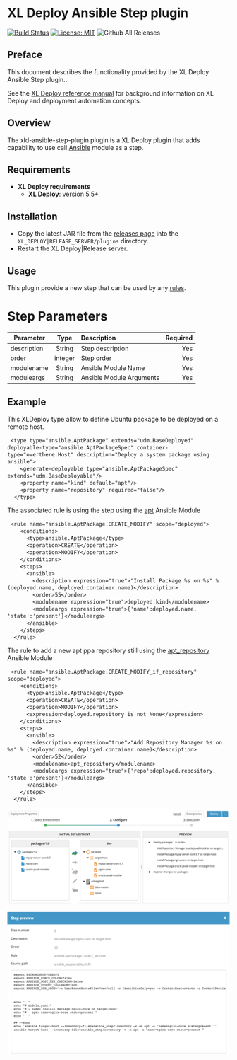# XL Deploy Ansible Step plugin 

[![Build Status][xld-ansible-step-plugin-travis-image]][xld-ansible-step-plugin-travis-url]
[![License: MIT][xld-ansible-step-plugin-license-image]][xld-ansible-step-plugin-license-url]
![Github All Releases][xld-ansible-step-plugin-downloads-image]

[xld-ansible-step-plugin-travis-image]: https://travis-ci.org/xebialabs-community/xld-ansible-step-plugin.svg?branch=master
[xld-ansible-step-plugin-travis-url]: https://travis-ci.org/xebialabs-community/xld-ansible-step-plugin
[xld-ansible-step-plugin-license-image]: https://img.shields.io/badge/License-MIT-yellow.svg
[xld-ansible-step-plugin-license-url]: https://opensource.org/licenses/MIT
[xld-ansible-step-plugin-downloads-image]: https://img.shields.io/github/downloads/xebialabs-community/xld-ansible-step-plugin/total.svg

## Preface

This document describes the functionality provided by the XL Deploy Ansible Step plugin..

See the [XL Deploy reference manual](https://docs.xebialabs.com/xl-deploy) for background information on XL Deploy and deployment automation concepts.  

## Overview

The xld-ansible-step-plugin plugin is a XL Deploy plugin that adds capability to use call [Ansible](https://www.ansible.com/) module as a step.

## Requirements

* **XL Deploy requirements**
	* **XL Deploy**: version 5.5+
	
## Installation

* Copy the latest JAR file from the [releases page](https://github.com/xebialabs-community/xld-ansible-step-plugin/releases) into the `XL_DEPLOY|RELEASE_SERVER/plugins` directory.
* Restart the XL Deploy|Release server.

## Usage

This plugin provide a new <ansible> step that can be used by any [rules](https://docs.xebialabs.com/xl-deploy/how-to/use-a-predefined-step-in-a-rule.html).
 
# Step Parameters

| Parameter        | Type           | Description  | Required |
| ------------- |:-------------:| :-----| ---:|
| description | String | Step description | Yes |
| order | integer | Step order | Yes |
| modulename | String | Ansible Module Name | Yes |
| moduleargs | String | Ansible Module Arguments | Yes |


## Example

This XLDeploy type allow to define Ubuntu package to be deployed on a remote host.

```
 <type type="ansible.AptPackage" extends="udm.BaseDeployed" deployable-type="ansible.AptPackageSpec" container-type="overthere.Host" description="Deploy a system package using ansible">
    <generate-deployable type="ansible.AptPackageSpec" extends="udm.BaseDeployable"/>
    <property name="kind" default="apt"/>
    <property name="repository" required="false"/>
  </type>

```

The associated rule is using the <ansible> step using the [apt](https://docs.ansible.com/ansible/latest/modules/apt_module.html) Ansible Module 

```
 <rule name="ansible.AptPackage.CREATE_MODIFY" scope="deployed">
    <conditions>
      <type>ansible.AptPackage</type>
      <operation>CREATE</operation>
      <operation>MODIFY</operation>
    </conditions>
    <steps>
      <ansible>
        <description expression="true">"Install Package %s on %s" % (deployed.name, deployed.container.name)</description>
        <order>55</order>
        <modulename expression="true">deployed.kind</modulename>
        <moduleargs expression="true">{'name':deployed.name, 'state':'present'}</moduleargs>
      </ansible>
    </steps>
  </rule>

``` 

The rule to add a new apt ppa repository still using the [apt_repository](https://docs.ansible.com/ansible/latest/modules/apt_repository_module.html) Ansible Module

```
 <rule name="ansible.AptPackage.CREATE_MODIFY_if_repository" scope="deployed">
    <conditions>
      <type>ansible.AptPackage</type>
      <operation>CREATE</operation>
      <operation>MODIFY</operation>
      <expression>deployed.repository is not None</expression>
    </conditions>
    <steps>
      <ansible>
        <description expression="true">"Add Repository Manager %s on %s" % (deployed.name, deployed.container.name)</description>
        <order>52</order>
        <modulename>apt_repository</modulename>
        <moduleargs expression="true">{'repo':deployed.repository, 'state':'present'}</moduleargs>
      </ansible>
    </steps>
  </rule>

```


![overview](images/ansible-step-in-action.png)

![preview](images/ansible-step-in-action-step-preview.png)







